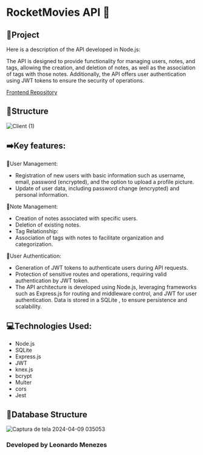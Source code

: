 # RocketMovies API 📓

## 📁Project
Here is a description of the API developed in Node.js:


The API is designed to provide functionality for managing users, notes, and tags, allowing the creation, and deletion of notes, as well as the association of tags with those notes. Additionally, the API offers user authentication using JWT tokens to ensure the security of operations.

[Frontend Repository](https://github.com/leonardomenezes7/rocketmovies_frontend)

## 🧱Structure
![Client (1)](https://github.com/leonardomenezes7/API-node/assets/145611761/37dd5d91-ecf0-4f61-bed2-323b931a4bbe)


## ➡️Key features:

👤User Management:
- Registration of new users with basic information such as username, email, password (encrypted), and the option to upload a profile picture.
- Update of user data, including password change (encrypted) and personal information.

📓Note Management:
- Creation of notes associated with specific users.
- Deletion of existing notes.
- Tag Relationship:
- Association of tags with notes to facilitate organization and categorization.

🔐User Authentication:
- Generation of JWT tokens to authenticate users during API requests.
- Protection of sensitive routes and operations, requiring valid authentication by JWT token.
- The API architecture is developed using Node.js, leveraging frameworks such as Express.js for routing and middleware control, and JWT for user authentication. Data is stored in a SQLite , to ensure persistence and scalability.

## 💻Technologies Used:
- Node.js
- SQLite
- Express.js
- JWT
- knex.js
- bcrypt
- Multer
- cors
- Jest

## 💾Database Structure
![Captura de tela 2024-04-09 035053](https://github.com/leonardomenezes7/rocketmovies_api/assets/145611761/a71c7105-2cb8-4cb8-9832-51437b5b82c3)


### Developed by Leonardo Menezes

